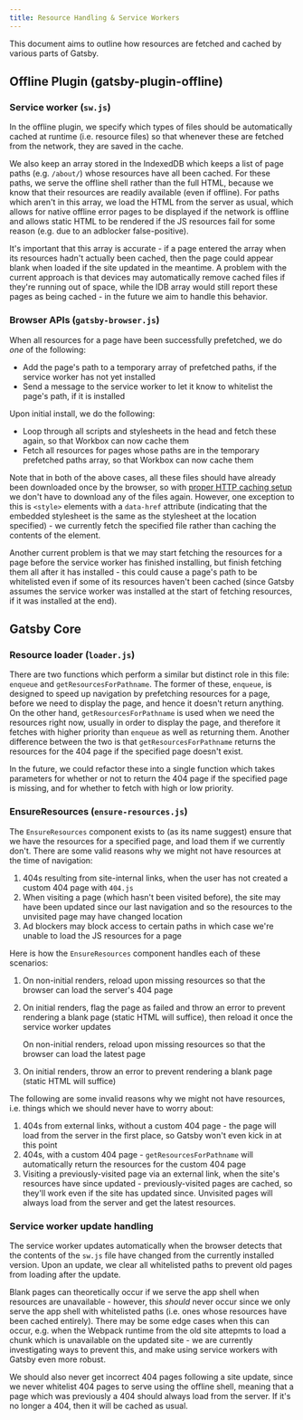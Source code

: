 ```yaml
---
title: Resource Handling & Service Workers
---
```


This document aims to outline how resources are fetched and cached by various parts of Gatsby.

## Offline Plugin (gatsby-plugin-offline)

### Service worker (`sw.js`)

In the offline plugin, we specify which types of files should be automatically cached at runtime (i.e. resource files) so that whenever these are fetched from the network, they are saved in the cache.

We also keep an array stored in the IndexedDB which keeps a list of page paths (e.g. `/about/`) whose resources have all been cached. For these paths, we serve the offline shell rather than the full HTML, because we know that their resources are readily available (even if offline). For paths which aren't in this array, we load the HTML from the server as usual, which allows for native offline error pages to be displayed if the network is offline and allows static HTML to be rendered if the JS resources fail for some reason (e.g. due to an adblocker false-positive).

It's important that this array is accurate - if a page entered the array when its resources hadn't actually been cached, then the page could appear blank when loaded if the site updated in the meantime. A problem with the current approach is that devices may automatically remove cached files if they're running out of space, while the IDB array would still report these pages as being cached - in the future we aim to handle this behavior.

### Browser APIs (`gatsby-browser.js`)

When all resources for a page have been successfully prefetched, we do _one_ of the following:

- Add the page's path to a temporary array of prefetched paths, if the service worker has not yet installed
- Send a message to the service worker to let it know to whitelist the page's path, if it is installed

Upon initial install, we do the following:

- Loop through all scripts and stylesheets in the head and fetch these again, so that Workbox can now cache them
- Fetch all resources for pages whose paths are in the temporary prefetched paths array, so that Workbox can now cache them

Note that in both of the above cases, all these files should have already been downloaded once by the browser, so with [proper HTTP caching setup](/docs/caching/) we don't have to download any of the files again. However, one exception to this is `<style>` elements with a `data-href` attribute (indicating that the embedded stylesheet is the same as the stylesheet at the location specified) - we currently fetch the specified file rather than caching the contents of the element.

Another current problem is that we may start fetching the resources for a page before the service worker has finished installing, but finish fetching them all after it has installed - this could cause a page's path to be whitelisted even if some of its resources haven't been cached (since Gatsby assumes the service worker was installed at the start of fetching resources, if it was installed at the end).

## Gatsby Core

### Resource loader (`loader.js`)

There are two functions which perform a similar but distinct role in this file: `enqueue` and `getResourcesForPathname`. The former of these, `enqueue`, is designed to speed up navigation by prefetching resources for a page, before we need to display the page, and hence it doesn't return anything. On the other hand, `getResourcesForPathname` is used when we need the resources right now, usually in order to display the page, and therefore it fetches with higher priority than `enqueue` as well as returning them. Another difference between the two is that `getResourcesForPathname` returns the resources for the 404 page if the specified page doesn't exist.

In the future, we could refactor these into a single function which takes parameters for whether or not to return the 404 page if the specified page is missing, and for whether to fetch with high or low priority.

### EnsureResources (`ensure-resources.js`)

The `EnsureResources` component exists to (as its name suggest) ensure that we have the resources for a specified page, and load them if we currently don't. There are some valid reasons why we might not have resources at the time of navigation:

1. 404s resulting from site-internal links, when the user has not created a custom 404 page with `404.js`
2. When visiting a page (which hasn't been visited before), the site may have been updated since our last navigation and so the resources to the unvisited page may have changed location
3. Ad blockers may block access to certain paths in which case we're unable to load the JS resources for a page

Here is how the `EnsureResources` component handles each of these scenarios:

1. On non-initial renders, reload upon missing resources so that the browser can load the server's 404 page

2. On initial renders, flag the page as failed and throw an error to prevent rendering a blank page (static HTML will suffice), then reload it once the service worker updates

   On non-initial renders, reload upon missing resources so that the browser can load the latest page

3. On initial renders, throw an error to prevent rendering a blank page (static HTML will suffice)

The following are some invalid reasons why we might not have resources, i.e. things which we should never have to worry about:

1. 404s from external links, without a custom 404 page - the page will load from the server in the first place, so Gatsby won't even kick in at this point
2. 404s, with a custom 404 page - `getResourcesForPathname` will automatically return the resources for the custom 404 page
3. Visiting a previously-visited page via an external link, when the site's resources have since updated - previously-visited pages are cached, so they'll work even if the site has updated since. Unvisited pages will always load from the server and get the latest resources.

### Service worker update handling

The service worker updates automatically when the browser detects that the contents of the `sw.js` file have changed from the currently installed version. Upon an update, we clear all whitelisted paths to prevent old pages from loading after the update.

Blank pages can theoretically occur if we serve the app shell when resources are unavailable - however, this _should_ never occur since we only serve the app shell with whitelisted paths (i.e. ones whose resources have been cached entirely). There may be some edge cases when this can occur, e.g. when the Webpack runtime from the old site attepmts to load a chunk which is unavailable on the updated site - we are currently investigating ways to prevent this, and make using service workers with Gatsby even more robust.

We should also never get incorrect 404 pages following a site update, since we never whitelist 404 pages to serve using the offline shell, meaning that a page which was previously a 404 should always load from the server. If it's no longer a 404, then it will be cached as usual.

